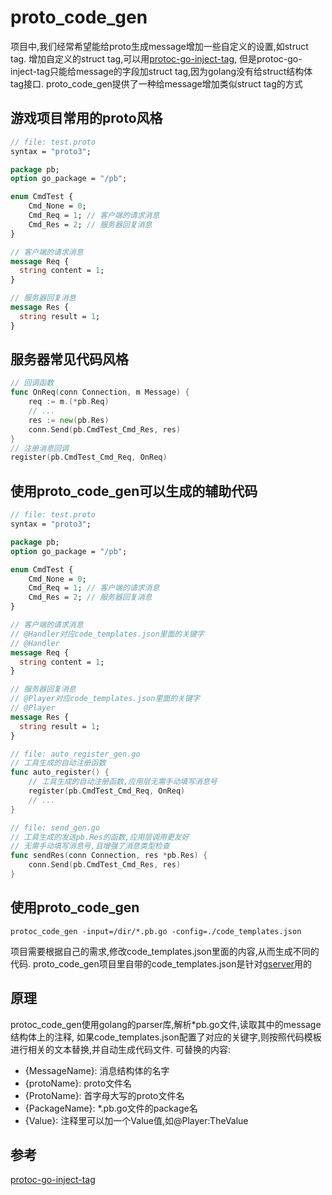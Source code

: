 # proto_code_gen
项目中,我们经常希望能给proto生成message增加一些自定义的设置,如struct tag.
增加自定义的struct tag,可以用[protoc-go-inject-tag](https://github.com/favadi/protoc-go-inject-tag),
但是protoc-go-inject-tag只能给message的字段加struct tag,因为golang没有给struct结构体tag接口.
proto_code_gen提供了一种给message增加类似struct tag的方式

## 游戏项目常用的proto风格
```proto
// file: test.proto
syntax = "proto3";

package pb;
option go_package = "/pb";

enum CmdTest {
    Cmd_None = 0;
    Cmd_Req = 1; // 客户端的请求消息
	Cmd_Res = 2; // 服务器回复消息
}

// 客户端的请求消息
message Req {
  string content = 1;
}

// 服务器回复消息
message Res {
  string result = 1;
}
```

## 服务器常见代码风格
```go
// 回调函数
func OnReq(conn Connection, m Message) {
	req := m.(*pb.Req)
	// ...
	res := new(pb.Res)
	conn.Send(pb.CmdTest_Cmd_Res, res)
}
// 注册消息回调
register(pb.CmdTest_Cmd_Req, OnReq)
```

## 使用proto_code_gen可以生成的辅助代码
```proto
// file: test.proto
syntax = "proto3";

package pb;
option go_package = "/pb";

enum CmdTest {
    Cmd_None = 0;
    Cmd_Req = 1; // 客户端的请求消息
	Cmd_Res = 2; // 服务器回复消息
}

// 客户端的请求消息
// @Handler对应code_templates.json里面的关键字
// @Handler
message Req {
  string content = 1;
}

// 服务器回复消息
// @Player对应code_templates.json里面的关键字
// @Player
message Res {
  string result = 1;
}
```
```go
// file: auto_register_gen.go
// 工具生成的自动注册函数
func auto_register() {
	// 工具生成的自动注册函数,应用层无需手动填写消息号
    register(pb.CmdTest_Cmd_Req, OnReq)
    // ...
}
```
```go
// file: send_gen.go
// 工具生成的发送pb.Res的函数,应用层调用更友好
// 无需手动填写消息号,且增强了消息类型检查
func sendRes(conn Connection, res *pb.Res) {
    conn.Send(pb.CmdTest_Cmd_Res, res)
}
```

## 使用proto_code_gen
```console
protoc_code_gen -input=/dir/*.pb.go -config=./code_templates.json
```
项目需要根据自己的需求,修改code_templates.json里面的内容,从而生成不同的代码.
proto_code_gen项目里自带的code_templates.json是针对[gserver](https://github.com/fish-tennis/gserver)用的

## 原理
protoc_code_gen使用golang的parser库,解析*pb.go文件,读取其中的message结构体上的注释,
如果code_templates.json配置了对应的关键字,则按照代码模板进行相关的文本替换,并自动生成代码文件.
可替换的内容:
- {MessageName}: 消息结构体的名字
- {protoName}: proto文件名
- {ProtoName}: 首字母大写的proto文件名
- {PackageName}: *.pb.go文件的package名
- {Value}: 注释里可以加一个Value值,如@Player:TheValue

## 参考
[protoc-go-inject-tag](https://github.com/favadi/protoc-go-inject-tag)